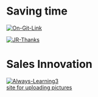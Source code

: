 # Saving time

<a href="https://ibb.co/HDLrfL9"><img src="https://i.ibb.co/99mqkmd/On-Git-Link.png" alt="On-Git-Link" border="0"></a>

<a href="https://imgbb.com/"><img src="https://i.ibb.co/c6sY7Lx/JR-Thanks.png" alt="JR-Thanks" border="0"></a>

# Sales Innovation

<a href="https://ibb.co/pn19M2j"><img src="https://i.ibb.co/1b0wPZG/Always-Learning3.png" alt="Always-Learning3" border="0"></a><br /><a target='_blank' href='https://imgbb.com/'>site for uploading pictures</a><br />
